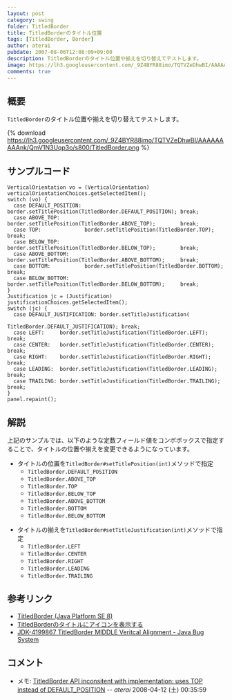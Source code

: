 ```yaml
---
layout: post
category: swing
folder: TitledBorder
title: TitledBorderのタイトル位置
tags: [TitledBorder, Border]
author: aterai
pubdate: 2007-08-06T12:08:09+09:00
description: TitledBorderのタイトル位置や揃えを切り替えてテストします。
image: https://lh3.googleusercontent.com/_9Z4BYR88imo/TQTVZeDhwBI/AAAAAAAAAnk/QmV1N3Uqp3o/s800/TitledBorder.png
comments: true
---
```

## 概要
`TitledBorder`のタイトル位置や揃えを切り替えてテストします。

{% download https://lh3.googleusercontent.com/_9Z4BYR88imo/TQTVZeDhwBI/AAAAAAAAAnk/QmV1N3Uqp3o/s800/TitledBorder.png %}

## サンプルコード
<pre class="prettyprint"><code>VerticalOrientation vo = (VerticalOrientation) verticalOrientationChoices.getSelectedItem();
switch (vo) {
  case DEFAULT_POSITION: border.setTitlePosition(TitledBorder.DEFAULT_POSITION); break;
  case ABOVE_TOP:        border.setTitlePosition(TitledBorder.ABOVE_TOP);        break;
  case TOP:              border.setTitlePosition(TitledBorder.TOP);              break;
  case BELOW_TOP:        border.setTitlePosition(TitledBorder.BELOW_TOP);        break;
  case ABOVE_BOTTOM:     border.setTitlePosition(TitledBorder.ABOVE_BOTTOM);     break;
  case BOTTOM:           border.setTitlePosition(TitledBorder.BOTTOM);           break;
  case BELOW_BOTTOM:     border.setTitlePosition(TitledBorder.BELOW_BOTTOM);     break;
}
Justification jc = (Justification) justificationChoices.getSelectedItem();
switch (jc) {
  case DEFAULT_JUSTIFICATION: border.setTitleJustification(
                                              TitledBorder.DEFAULT_JUSTIFICATION); break;
  case LEFT:     border.setTitleJustification(TitledBorder.LEFT);     break;
  case CENTER:   border.setTitleJustification(TitledBorder.CENTER);   break;
  case RIGHT:    border.setTitleJustification(TitledBorder.RIGHT);    break;
  case LEADING:  border.setTitleJustification(TitledBorder.LEADING);  break;
  case TRAILING: border.setTitleJustification(TitledBorder.TRAILING); break;
}
panel.repaint();
</code></pre>

## 解説
上記のサンプルでは、以下のような定数フィールド値をコンボボックスで指定することで、タイトルの位置や揃えを変更できるようになっています。

- タイトルの位置を`TitledBorder#setTitlePosition(int)`メソッドで指定
    - `TitledBorder.DEFAULT_POSITION`
    - `TitledBorder.ABOVE_TOP`
    - `TitledBorder.TOP`
    - `TitledBorder.BELOW_TOP`
    - `TitledBorder.ABOVE_BOTTOM`
    - `TitledBorder.BOTTOM`
    - `TitledBorder.BELOW_BOTTOM`

<!-- dummy comment line for breaking list -->

- タイトルの揃えを`TitledBorder#setTitleJustification(int)`メソッドで指定
    - `TitledBorder.LEFT`
    - `TitledBorder.CENTER`
    - `TitledBorder.RIGHT`
    - `TitledBorder.LEADING`
    - `TitledBorder.TRAILING`

<!-- dummy comment line for breaking list -->

## 参考リンク
- [TitledBorder (Java Platform SE 8)](https://docs.oracle.com/javase/jp/8/docs/api/javax/swing/border/TitledBorder.html)
- [TitledBorderのタイトルにアイコンを表示する](https://ateraimemo.com/Swing/IconTitledBorder.html)
- [JDK-4199867 TitledBorder MIDDLE Veritcal Alignment - Java Bug System](https://bugs.openjdk.java.net/browse/JDK-4199867)

<!-- dummy comment line for breaking list -->

## コメント
- メモ: [TitledBorder API inconsitent with implementation: uses TOP instead of DEFAULT_POSITION](https://bugs.openjdk.java.net/browse/JDK-6658876) -- *aterai* 2008-04-12 (土) 00:35:59

<!-- dummy comment line for breaking list -->
